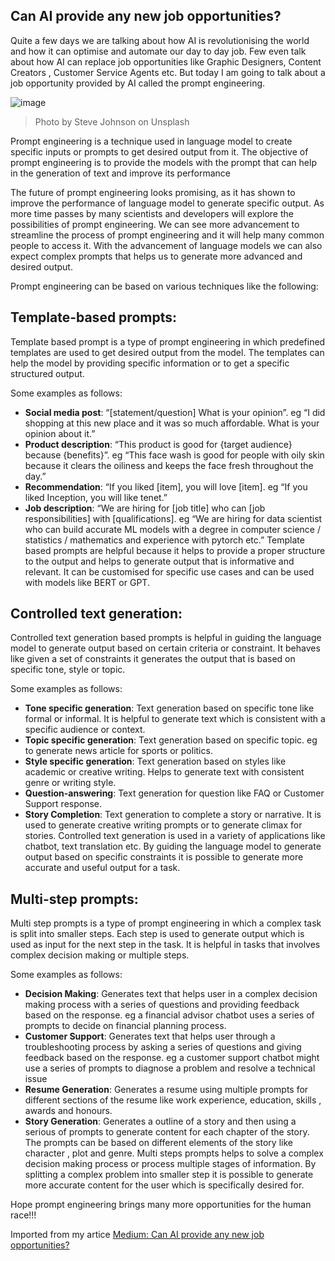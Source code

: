 ## Can AI provide any new job opportunities?
Quite a few days we are talking about how AI is revolutionising the world and how it can optimise and automate our day to day job. Few even talk about how AI can replace job opportunities like Graphic Designers, Content Creators , Customer Service Agents etc. But today I am going to talk about a job opportunity provided by AI called the prompt engineering.

![image](https://user-images.githubusercontent.com/7569031/228196121-af16f5bd-b3e3-4141-8ea8-4e0fe9ae73c2.png)
>Photo by Steve Johnson on Unsplash

Prompt engineering is a technique used in language model to create specific inputs or prompts to get desired output from it. The objective of prompt engineering is to provide the models with the prompt that can help in the generation of text and improve its performance

The future of prompt engineering looks promising, as it has shown to improve the performance of language model to generate specific output. As more time passes by many scientists and developers will explore the possibilities of prompt engineering. We can see more advancement to streamline the process of prompt engineering and it will help many common people to access it. With the advancement of language models we can also expect complex prompts that helps us to generate more advanced and desired output.

Prompt engineering can be based on various techniques like the following:

## Template-based prompts:
Template based prompt is a type of prompt engineering in which predefined templates are used to get desired output from the model. The templates can help the model by providing specific information or to get a specific structured output.

Some examples as follows:

* **Social media post**: “[statement/question] What is your opinion”. eg “I did shopping at this new place and it was so much affordable. What is your opinion about it.”
* **Product description**: “This product is good for {target audience} because {benefits}”. eg “This face wash is good for people with oily skin because it clears the oiliness and keeps the face fresh throughout the day.”
* **Recommendation**: “If you liked [item], you will love [item]. eg “If you liked Inception, you will like tenet.”
* **Job description**: “We are hiring for [job title] who can [job responsibilities] with [qualifications]. eg “We are hiring for data scientist who can build accurate ML models with a degree in computer science / statistics / mathematics and experience with pytorch etc.”
Template based prompts are helpful because it helps to provide a proper structure to the output and helps to generate output that is informative and relevant. It can be customised for specific use cases and can be used with models like BERT or GPT.

## Controlled text generation:
Controlled text generation based prompts is helpful in guiding the language model to generate output based on certain criteria or constraint. It behaves like given a set of constraints it generates the output that is based on specific tone, style or topic.

Some examples as follows:

* **Tone specific generation**: Text generation based on specific tone like formal or informal. It is helpful to generate text which is consistent with a specific audience or context.
* **Topic specific generation**: Text generation based on specific topic. eg to generate news article for sports or politics.
* **Style specific generation**: Text generation based on styles like academic or creative writing. Helps to generate text with consistent genre or writing style.
* **Question-answering**: Text generation for question like FAQ or Customer Support response.
* **Story Completion**: Text generation to complete a story or narrative. It is used to generate creative writing prompts or to generate climax for stories.
Controlled text generation is used in a variety of applications like chatbot, text translation etc. By guiding the language model to generate output based on specific constraints it is possible to generate more accurate and useful output for a task.

## Multi-step prompts:
Multi step prompts is a type of prompt engineering in which a complex task is split into smaller steps. Each step is used to generate output which is used as input for the next step in the task. It is helpful in tasks that involves complex decision making or multiple steps.

Some examples as follows:

* **Decision Making**: Generates text that helps user in a complex decision making process with a series of questions and providing feedback based on the response. eg a financial advisor chatbot uses a series of prompts to decide on financial planning process.
* **Customer Support**: Generates text that helps user through a troubleshooting process by asking a series of questions and giving feedback based on the response. eg a customer support chatbot might use a series of prompts to diagnose a problem and resolve a technical issue
* **Resume Generation**: Generates a resume using multiple prompts for different sections of the resume like work experience, education, skills , awards and honours.
* **Story Generation**: Generates a outline of a story and then using a serious of prompts to generate content for each chapter of the story. The prompts can be based on different elements of the story like character , plot and genre.
Multi steps prompts helps to solve a complex decision making process or process multiple stages of information. By splitting a complex problem into smaller step it is possible to generate more accurate content for the user which is specifically desired for.

Hope prompt engineering brings many more opportunities for the human race!!!

Imported from my artice [Medium: Can AI provide any new job opportunities?](https://medium.com/gitconnected/prompt-engineering-a-job-opportunity-given-by-ai-43ceb1fed38)

